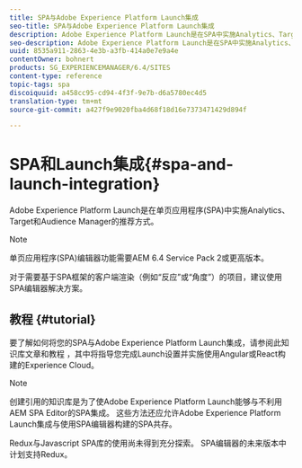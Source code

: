 ```yaml
---
title: SPA与Adobe Experience Platform Launch集成
seo-title: SPA与Adobe Experience Platform Launch集成
description: Adobe Experience Platform Launch是在SPA中实施Analytics、Target和Audience Manager的推荐方式。
seo-description: Adobe Experience Platform Launch是在SPA中实施Analytics、Target和Audience Manager的推荐方式。
uuid: 8535a911-2863-4e3b-a3fb-414a0e7e9a4e
contentOwner: bohnert
products: SG_EXPERIENCEMANAGER/6.4/SITES
content-type: reference
topic-tags: spa
discoiquuid: a458cc95-cd94-4f3f-9e7b-d6a5780ec4d5
translation-type: tm+mt
source-git-commit: a427f9e9020fba4d68f18d16e7373471429d894f

---
```



# SPA和Launch集成{#spa-and-launch-integration}

Adobe Experience Platform Launch是在单页应用程序(SPA)中实施Analytics、Target和Audience Manager的推荐方式。

>[!NOTE]
>
>单页应用程序(SPA)编辑器功能需要AEM 6.4 Service Pack 2或更高版本。
>
>对于需要基于SPA框架的客户端渲染（例如“反应”或“角度”）的项目，建议使用SPA编辑器解决方案。

## 教程 {#tutorial}

要了解如何将您的SPA与Adobe Experience Platform Launch集成，请参阅此知识库文章和教程 [](https://helpx.adobe.com/experience-manager/kt/integration/using/launch-reference-architecture-SPA-tutorial-implement.html)，其中将指导您完成Launch设置并实施使用Angular或React构建的Experience Cloud。

>[!NOTE]
>
>创建引用的知识库是为了使Adobe Experience Platform Launch能够与不利用AEM SPA Editor的SPA集成。 这些方法还应允许Adobe Experience Platform Launch集成与使用SPA编辑器构建的SPA共存。
>
>Redux与Javascript SPA库的使用尚未得到充分探索。 SPA编辑器的未来版本中计划支持Redux。
